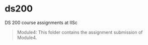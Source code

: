 # ds200
DS 200 course assignments at IISc

> Module4: This folder contains the assignment submission of Module4.
